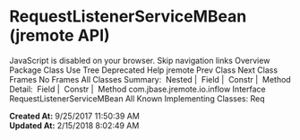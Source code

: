 # RequestListenerServiceMBean (jremote   API)

JavaScript is disabled on your browser. Skip navigation links Overview Package Class Use Tree Deprecated Help jremote Prev Class Next Class Frames No Frames All Classes Summary:  Nested |  Field |  Constr |  Method Detail:  Field |  Constr |  Method com.jbase.jremote.io.inflow Interface RequestListenerServiceMBean All Known Implementing Classes: Req  

**Created At:** 9/25/2017 11:50:39 AM  
**Updated At:** 2/15/2018 8:02:49 AM  


